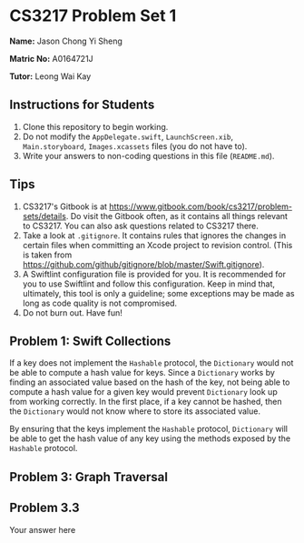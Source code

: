 CS3217 Problem Set 1
==

**Name:** Jason Chong Yi Sheng

**Matric No:** A0164721J

**Tutor:** Leong Wai Kay

## Instructions for Students

1. Clone this repository to begin working.
2. Do not modify the `AppDelegate.swift`, `LaunchScreen.xib`, `Main.storyboard`, `Images.xcassets` files (you do not have to).
3. Write your answers to non-coding questions in this file (`README.md`).

## Tips

1. CS3217's Gitbook is at https://www.gitbook.com/book/cs3217/problem-sets/details. Do visit the Gitbook often, as it contains all things relevant to CS3217. You can also ask questions related to CS3217 there.
2. Take a look at `.gitignore`. It contains rules that ignores the changes in certain files when committing an Xcode project to revision control. (This is taken from https://github.com/github/gitignore/blob/master/Swift.gitignore).
3. A Swiftlint configuration file is provided for you. It is recommended for you to use Swiftlint and follow this configuration. Keep in mind that, ultimately, this tool is only a guideline; some exceptions may be made as long as code quality is not compromised.
4. Do not burn out. Have fun!

## Problem 1: Swift Collections

If a key does not implement the  `Hashable` protocol, the `Dictionary` would not be able to compute a hash value for keys. Since a `Dictionary` works by finding an associated value based on the hash of the key, not being able to compute a hash value for a given key would prevent `Dictionary` look up from working correctly. In the first place, if a key cannot be hashed, then the `Dictionary` would not know where to store its associated value.

By ensuring that the keys implement the `Hashable`  protocol, `Dictionary` will be able to get the hash value of any key using the methods exposed by the `Hashable` protocol.

## Problem 3: Graph Traversal

## Problem 3.3

Your answer here
